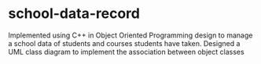 # school-data-record
Implemented using C++ in Object Oriented Programming design to manage a school data of students and courses students have taken. Designed a UML class diagram to implement the association between object classes
